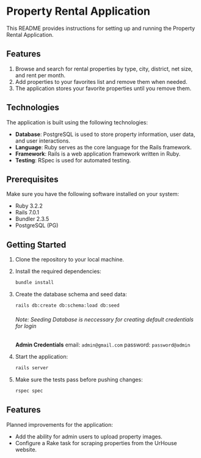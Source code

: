 
# Property Rental Application

This README provides instructions for setting up and running the Property Rental Application.

## Features

1. Browse and search for rental properties by type, city, district, net size, and rent per month.
2. Add properties to your favorites list and remove them when needed.
3. The application stores your favorite properties until you remove them.

## Technologies

The application is built using the following technologies:

- **Database**: PostgreSQL is used to store property information, user data, and user interactions.
- **Language**: Ruby serves as the core language for the Rails framework.
- **Framework**: Rails is a web application framework written in Ruby.
- **Testing**: RSpec is used for automated testing.

## Prerequisites

Make sure you have the following software installed on your system:

- Ruby 3.2.2
- Rails 7.0.1
- Bundler 2.3.5
- PostgreSQL (PG)

## Getting Started

1. Clone the repository to your local machine.

2. Install the required dependencies:

   ```bash
   bundle install
    ```
3. Create the database schema and seed data:

    ```bash
    rails db:create db:schema:load db:seed
    ```
    ###### Note: Seeding Database is neccessary for creating default credentials for login

    **Admin Credentials**
    email: `admin@gmail.com`
    password: `password@admin`

4. Start the application:
      ```bash
      rails server
      ```

5. Make sure the tests pass before pushing changes:
    ```bash
    rspec spec
    ```

## Features

Planned improvements for the application:
- Add the ability for admin users to upload property images.
- Configure a Rake task for scraping properties from the UrHouse website.
